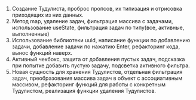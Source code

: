 1. Создание Тудулиста, проброс пропсов, их типизация и отрисовка приходящих из них данных. 
2. Метод map, удаление задач, фильтрация массива с задачами, использование useState, фильтрация задач по типу(все, активные, выполненные)
3. Использование библиотеки uuid, написание функции по добавлению задачи, добавление задачи по нажатию Enter, рефакторинг кода, вынос функций наверх.
4. Активный чекбокс, защита от добавления пустых задач, подсказка при попытке добавить пустую задачу, подсветка активного фильтра.
5. Новая сущность для хранения Тудулистов, отдельная фильтрация задач, преобразования массива задач в объект с ассоциативным массивом, рефакторинг функций для работы с конкретным Тудулистом, реализация функции удаления Тудулистов.
 